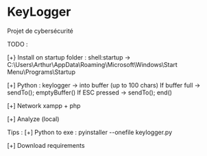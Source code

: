 # KeyLogger
Projet de cybersécurité

TODO :

[+} Install on startup folder :
    shell:startup -> C:\Users\Arthur\AppData\Roaming\Microsoft\Windows\Start Menu\Programs\Startup

[+] Python : keylogger -> into buffer (up to 100 chars)
    If buffer full -> sendTo(); emptyBuffer()
    If ESC pressed -> sendTo(); end()

[+] Network
    xampp + php

[+] Analyze (local)


Tips :
[+] Python to exe :
    pyinstaller --onefile keylogger.py

[+] Download requirements
